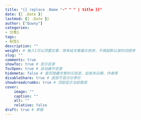 ```yaml
---
title: "{{ replace .Name "-" " " | title }}"
date: {{ .Date }}
lastmod: {{ .Date }}
author: ["Quwny"]
categories: 
- 分类1
tags: 
- 标签1
description: ""
weight: # 输入1可以顶置文章，用来给文章展示排序，不填就默认按时间排序
slug: ""
comments: true
showToc: true # 显示目录
TocOpen: true # 自动展开目录
hidemeta: false # 是否隐藏文章的元信息，如发布日期、作者等
disableShare: true # 底部不显示分享栏
showbreadcrumbs: true # 顶部显示当前路径
cover:
    image: ""
    caption: ""
    alt: ""
    relative: false
draft: true # 草稿
---
```


